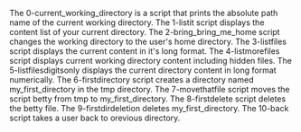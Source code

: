 The 0-current_working_directory is a script that prints the absolute path name of the current working directory.
The 1-listit script displays the content list of your current directory.
The 2-bring_bring_me_home script changes the working directory to the user's home directory.
The 3-listfiles script displays the current content in it's long format.
The 4-listmorefiles script displays current working directory content including hidden files.
The 5-listfilesdigitsonly displays the current directory content in long format numerically.
The 6-firstdirectory script creates a directory named my_first_directory in the tmp directory.
The 7-movethatfile script moves the script betty from tmp to my_first_directory.
The 8-firstdelete script deletes the betty file.
The 9-firstdirdeletion deletes my_first_directory.
The 10-back script takes a user back to orevious directory. 
